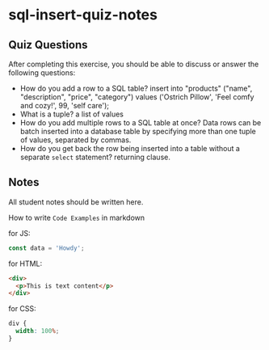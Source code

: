# sql-insert-quiz-notes

## Quiz Questions

After completing this exercise, you should be able to discuss or answer the following questions:

- How do you add a row to a SQL table?
  insert into "products" ("name", "description", "price", "category")
  values ('Ostrich Pillow', 'Feel comfy and cozy!', 99, 'self care');
- What is a tuple?
  a list of values
- How do you add multiple rows to a SQL table at once?
  Data rows can be batch inserted into a database table by specifying more than one tuple of values, separated by commas.
- How do you get back the row being inserted into a table without a separate `select` statement?
  returning clause.

## Notes

All student notes should be written here.

How to write `Code Examples` in markdown

for JS:

```javascript
const data = 'Howdy';
```

for HTML:

```html
<div>
  <p>This is text content</p>
</div>
```

for CSS:

```css
div {
  width: 100%;
}
```

